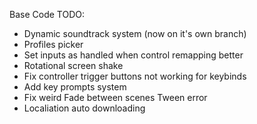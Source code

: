 Base Code TODO:
* Dynamic soundtrack system (now on it's own branch)
* Profiles picker
* Set inputs as handled when control remapping better
* Rotational screen shake
* Fix controller trigger buttons not working for keybinds
* Add key prompts system
* Fix weird Fade between scenes Tween error
* Localiation auto downloading
